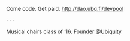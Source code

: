 Come code. Get paid. http://dao.ubq.fi/devpool

· · ·

Musical chairs class of ‘16. Founder 
[@Ubiquity](https://github.com/ubiquity)

